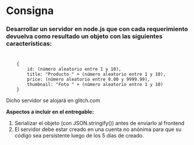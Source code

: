 # **Consigna**

### Desarrollar un servidor en node.js que con cada requerimiento devuelva como resultado un objeto con las siguientes características:

#

```
    {
        id: (número aleatorio entre 1 y 10),
        title: "Producto " + (número aleatorio entre 1 y 10),
        price: (número aleatorio entre 0.00 y 9999.99),
        thumbnail: "Foto " + (número aleatorio entre 1 y 10)
    }   
```
Dicho servidor se alojará en glitch.com

**Aspectos a incluir en el entregable:**

1. Serializar el objeto (con JSON.stringify()) antes de enviarlo al frontend
2. El servidor debe estar creado en una cuenta no anónima para que su código sea persistente luego de los 5 días de creado.

